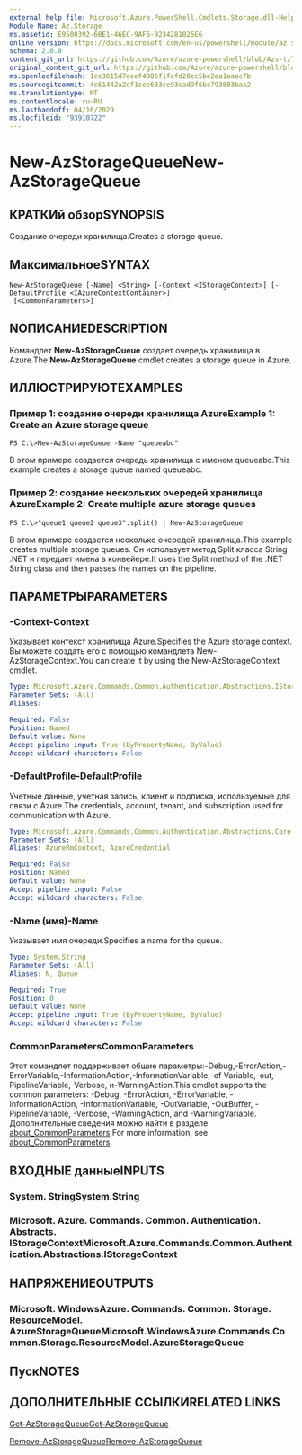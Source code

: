 ```yaml
---
external help file: Microsoft.Azure.PowerShell.Cmdlets.Storage.dll-Help.xml
Module Name: Az.Storage
ms.assetid: E9500392-6BE1-46EC-9AF5-9234281025E6
online version: https://docs.microsoft.com/en-us/powershell/module/az.storage/new-azstoragequeue
schema: 2.0.0
content_git_url: https://github.com/Azure/azure-powershell/blob/Azs-tzl/src/Storage/Storage.Management/help/New-AzStorageQueue.md
original_content_git_url: https://github.com/Azure/azure-powershell/blob/Azs-tzl/src/Storage/Storage.Management/help/New-AzStorageQueue.md
ms.openlocfilehash: 1ce3615d7eeef4986f1fefd20ec5be2ea1aaac7b
ms.sourcegitcommit: 4c61442a2df1cee633ce93cad9f6bc793803baa2
ms.translationtype: MT
ms.contentlocale: ru-RU
ms.lasthandoff: 04/16/2020
ms.locfileid: "93910722"
---
```

# <span data-ttu-id="243cd-101">New-AzStorageQueue</span><span class="sxs-lookup"><span data-stu-id="243cd-101">New-AzStorageQueue</span></span>

## <span data-ttu-id="243cd-102">КРАТКИй обзор</span><span class="sxs-lookup"><span data-stu-id="243cd-102">SYNOPSIS</span></span>
<span data-ttu-id="243cd-103">Создание очереди хранилища.</span><span class="sxs-lookup"><span data-stu-id="243cd-103">Creates a storage queue.</span></span>

## <span data-ttu-id="243cd-104">Максимальное</span><span class="sxs-lookup"><span data-stu-id="243cd-104">SYNTAX</span></span>

```
New-AzStorageQueue [-Name] <String> [-Context <IStorageContext>] [-DefaultProfile <IAzureContextContainer>]
 [<CommonParameters>]
```

## <span data-ttu-id="243cd-105">NОПИСАНИЕ</span><span class="sxs-lookup"><span data-stu-id="243cd-105">DESCRIPTION</span></span>
<span data-ttu-id="243cd-106">Командлет **New-AzStorageQueue** создает очередь хранилища в Azure.</span><span class="sxs-lookup"><span data-stu-id="243cd-106">The **New-AzStorageQueue** cmdlet creates a storage queue in Azure.</span></span>

## <span data-ttu-id="243cd-107">ИЛЛЮСТРИРУЮТ</span><span class="sxs-lookup"><span data-stu-id="243cd-107">EXAMPLES</span></span>

### <span data-ttu-id="243cd-108">Пример 1: создание очереди хранилища Azure</span><span class="sxs-lookup"><span data-stu-id="243cd-108">Example 1: Create an Azure storage queue</span></span>
```
PS C:\>New-AzStorageQueue -Name "queueabc"
```

<span data-ttu-id="243cd-109">В этом примере создается очередь хранилища с именем queueabc.</span><span class="sxs-lookup"><span data-stu-id="243cd-109">This example creates a storage queue named queueabc.</span></span>

### <span data-ttu-id="243cd-110">Пример 2: создание нескольких очередей хранилища Azure</span><span class="sxs-lookup"><span data-stu-id="243cd-110">Example 2: Create multiple azure storage queues</span></span>
```
PS C:\>"queue1 queue2 queue3".split() | New-AzStorageQueue
```

<span data-ttu-id="243cd-111">В этом примере создается несколько очередей хранилища.</span><span class="sxs-lookup"><span data-stu-id="243cd-111">This example creates multiple storage queues.</span></span>
<span data-ttu-id="243cd-112">Он использует метод Split класса String .NET и передает имена в конвейере.</span><span class="sxs-lookup"><span data-stu-id="243cd-112">It uses the Split method of the .NET String class and then passes the names on the pipeline.</span></span>

## <span data-ttu-id="243cd-113">ПАРАМЕТРЫ</span><span class="sxs-lookup"><span data-stu-id="243cd-113">PARAMETERS</span></span>

### <span data-ttu-id="243cd-114">-Context</span><span class="sxs-lookup"><span data-stu-id="243cd-114">-Context</span></span>
<span data-ttu-id="243cd-115">Указывает контекст хранилища Azure.</span><span class="sxs-lookup"><span data-stu-id="243cd-115">Specifies the Azure storage context.</span></span>
<span data-ttu-id="243cd-116">Вы можете создать его с помощью командлета New-AzStorageContext.</span><span class="sxs-lookup"><span data-stu-id="243cd-116">You can create it by using the New-AzStorageContext cmdlet.</span></span>

```yaml
Type: Microsoft.Azure.Commands.Common.Authentication.Abstractions.IStorageContext
Parameter Sets: (All)
Aliases:

Required: False
Position: Named
Default value: None
Accept pipeline input: True (ByPropertyName, ByValue)
Accept wildcard characters: False
```

### <span data-ttu-id="243cd-117">-DefaultProfile</span><span class="sxs-lookup"><span data-stu-id="243cd-117">-DefaultProfile</span></span>
<span data-ttu-id="243cd-118">Учетные данные, учетная запись, клиент и подписка, используемые для связи с Azure.</span><span class="sxs-lookup"><span data-stu-id="243cd-118">The credentials, account, tenant, and subscription used for communication with Azure.</span></span>

```yaml
Type: Microsoft.Azure.Commands.Common.Authentication.Abstractions.Core.IAzureContextContainer
Parameter Sets: (All)
Aliases: AzureRmContext, AzureCredential

Required: False
Position: Named
Default value: None
Accept pipeline input: False
Accept wildcard characters: False
```

### <span data-ttu-id="243cd-119">-Name (имя)</span><span class="sxs-lookup"><span data-stu-id="243cd-119">-Name</span></span>
<span data-ttu-id="243cd-120">Указывает имя очереди.</span><span class="sxs-lookup"><span data-stu-id="243cd-120">Specifies a name for the queue.</span></span>

```yaml
Type: System.String
Parameter Sets: (All)
Aliases: N, Queue

Required: True
Position: 0
Default value: None
Accept pipeline input: True (ByPropertyName, ByValue)
Accept wildcard characters: False
```

### <span data-ttu-id="243cd-121">CommonParameters</span><span class="sxs-lookup"><span data-stu-id="243cd-121">CommonParameters</span></span>
<span data-ttu-id="243cd-122">Этот командлет поддерживает общие параметры:-Debug,-ErrorAction,-ErrorVariable,-InformationAction,-InformationVariable,-of Variable,-out,-PipelineVariable,-Verbose, и-WarningAction.</span><span class="sxs-lookup"><span data-stu-id="243cd-122">This cmdlet supports the common parameters: -Debug, -ErrorAction, -ErrorVariable, -InformationAction, -InformationVariable, -OutVariable, -OutBuffer, -PipelineVariable, -Verbose, -WarningAction, and -WarningVariable.</span></span> <span data-ttu-id="243cd-123">Дополнительные сведения можно найти в разделе [about_CommonParameters](http://go.microsoft.com/fwlink/?LinkID=113216).</span><span class="sxs-lookup"><span data-stu-id="243cd-123">For more information, see [about_CommonParameters](http://go.microsoft.com/fwlink/?LinkID=113216).</span></span>

## <span data-ttu-id="243cd-124">ВХОДНЫЕ данные</span><span class="sxs-lookup"><span data-stu-id="243cd-124">INPUTS</span></span>

### <span data-ttu-id="243cd-125">System. String</span><span class="sxs-lookup"><span data-stu-id="243cd-125">System.String</span></span>

### <span data-ttu-id="243cd-126">Microsoft. Azure. Commands. Common. Authentication. Abstracts. IStorageContext</span><span class="sxs-lookup"><span data-stu-id="243cd-126">Microsoft.Azure.Commands.Common.Authentication.Abstractions.IStorageContext</span></span>

## <span data-ttu-id="243cd-127">НАПРЯЖЕНИЕ</span><span class="sxs-lookup"><span data-stu-id="243cd-127">OUTPUTS</span></span>

### <span data-ttu-id="243cd-128">Microsoft. WindowsAzure. Commands. Common. Storage. ResourceModel. AzureStorageQueue</span><span class="sxs-lookup"><span data-stu-id="243cd-128">Microsoft.WindowsAzure.Commands.Common.Storage.ResourceModel.AzureStorageQueue</span></span>

## <span data-ttu-id="243cd-129">Пуск</span><span class="sxs-lookup"><span data-stu-id="243cd-129">NOTES</span></span>

## <span data-ttu-id="243cd-130">ДОПОЛНИТЕЛЬНЫЕ ССЫЛКИ</span><span class="sxs-lookup"><span data-stu-id="243cd-130">RELATED LINKS</span></span>

[<span data-ttu-id="243cd-131">Get-AzStorageQueue</span><span class="sxs-lookup"><span data-stu-id="243cd-131">Get-AzStorageQueue</span></span>](./Get-AzStorageQueue.md)

[<span data-ttu-id="243cd-132">Remove-AzStorageQueue</span><span class="sxs-lookup"><span data-stu-id="243cd-132">Remove-AzStorageQueue</span></span>](./Remove-AzStorageQueue.md)


